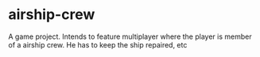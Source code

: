 airship-crew
============

A game project. Intends to feature multiplayer where the player is member of a airship crew. He has to keep the ship repaired, etc
